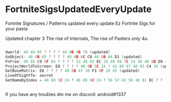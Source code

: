 # FortniteSigsUpdatedEveryUpdate
Fortnite Signatures / Patterns updated every update
Ez Fortnite Sigs for your pasta

Updated chapter 3
The rise of Internals, The rise of Pasters only 4u.
```cpp

Uworld: 48 89 05 ? ? ? ? 48 8B 4B 78 (updated)
GoObject: 48 8B 05 ? ? ? ? 48 8B 0C C8 48 8B 04 D1 (updated)
FnFree: 48 85 C9 0F 84 ? ? ? ? 53 48 83 EC 20 48 89 7C 24 30 48 8B D9 48 8B 3D ? ? ? ? 48 85 FF 0F 84 ? ? ? ? 48 8B 07 4C 8B 40 30 48 8D 05 ? ? ? ? 4C 3B C0 (updated)
ProjectWorldToScreen: E8 ? ? ? ? 48 8B 5C 24 ? 41 88 07 48 83 C4 30 (updated)
GetBoneMatrix: E8 ? ? ? ? 48 8B 47 30 F3 0F 10 45 (updated)
LineOfSightTo: secret
GetNameByIndex = 48 89 5C 24 ? 48 89 6C 24 ? 56 57 41 56 48 81 EC ? ? ? ? 48 8B 05 ? ? ? ? 48 33 C4 48 89 84 24 ? ? ? ? 48 8B F2 4C 8B F1 E8 ? ? ? ? 45 8B 06 33 ED 41 0F B7 16 41 C1 E8 10 89 54 24 24 44 89 44 24 ? 48 8B 4C 24 ? 48 C1 E9 20 8D 3C 09 4A 03 7C C0 ? 0F B7 17 C1 EA 06 41 39 6E 04



```

If you have any troubles dm me on discord: android#1337

